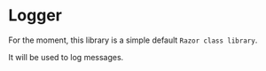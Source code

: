 # Logger 

For the moment, this library is a simple default `Razor class library`. 

It will be used to log messages.